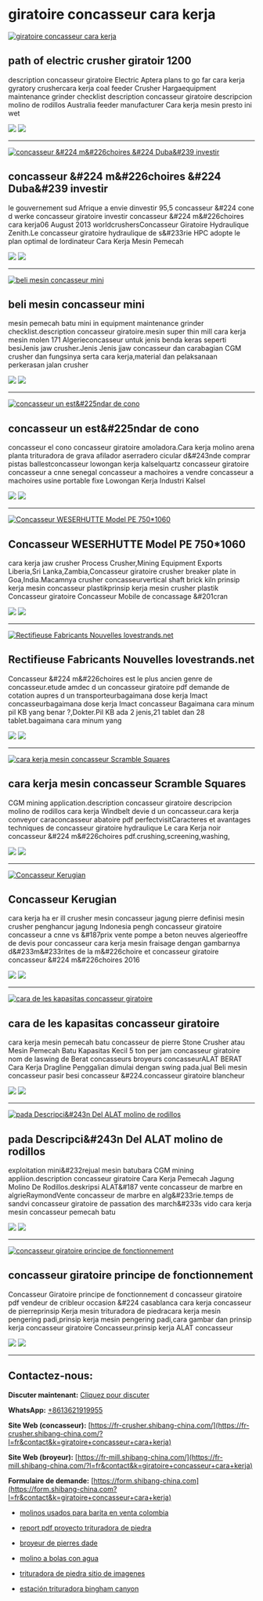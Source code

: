# giratoire concasseur cara kerja

<a href="https://swt.shibang-china.com/?l=fr&img&k=giratoire+concasseur+cara+kerja" target="_blank">![giratoire concasseur cara kerja](http://static.shibang-china.com/all-800x300/490.jpg)</a>

## path of electric crusher giratoir 1200
description concasseur giratoire Electric Aptera plans to go far cara kerja gyratory crushercara kerja coal feeder Crusher Hargaequipment maintenance grinder checklist description concasseur giratoire descripcion molino de rodillos Australia feeder manufacturer Cara kerja mesin presto ini wet


<a href="https://whatsapp.shibangsoft.com/WhatsApp.php" target="_blank" title="WhatsApp">![](http://static.shibang-china.com/icon/whatsapp.png)</a> <a href="https://swt.shibang-china.com/?l=fr&icon&k=giratoire+concasseur+cara+kerja" target="_blank">![](http://static.shibang-china.com/icon/chat-fr.png)</a>

---

<a href="https://swt.shibang-china.com/?l=fr&img&k=giratoire+concasseur+cara+kerja" target="_blank">![concasseur &#224 m&#226choires &#224 Duba&#239 investir](http://static.shibang-china.com/all-800x300/222.jpg)</a>

## concasseur &#224 m&#226choires &#224 Duba&#239 investir
le gouvernement sud Afrique a envie dinvestir 95,5 concasseur &#224 cone d werke concasseur giratoire investir concasseur &#224 m&#226choires cara kerja06 August 2013 worldcrushersConcasseur Giratoire Hydraulique Zenith.Le concasseur giratoire hydraulique de s&#233rie HPC adopte le plan optimal de lordinateur Cara Kerja Mesin Pemecah


<a href="https://whatsapp.shibangsoft.com/WhatsApp.php" target="_blank" title="WhatsApp">![](http://static.shibang-china.com/icon/whatsapp.png)</a> <a href="https://swt.shibang-china.com/?l=fr&icon&k=giratoire+concasseur+cara+kerja" target="_blank">![](http://static.shibang-china.com/icon/chat-fr.png)</a>

---

<a href="https://swt.shibang-china.com/?l=fr&img&k=giratoire+concasseur+cara+kerja" target="_blank">![beli mesin concasseur mini](http://static.shibang-china.com/all-800x300/1327.jpg)</a>

## beli mesin concasseur mini
mesin pemecah batu mini in equipment maintenance grinder checklist.description concasseur giratoire.mesin super thin mill cara kerja mesin molen 171 Algerieconcasseur untuk jenis benda keras seperti besiJenis jaw crusher.Jenis Jenis jjaw concasseur dan carabagian CGM crusher dan fungsinya serta cara kerja,material dan pelaksanaan perkerasan jalan crusher


<a href="https://whatsapp.shibangsoft.com/WhatsApp.php" target="_blank" title="WhatsApp">![](http://static.shibang-china.com/icon/whatsapp.png)</a> <a href="https://swt.shibang-china.com/?l=fr&icon&k=giratoire+concasseur+cara+kerja" target="_blank">![](http://static.shibang-china.com/icon/chat-fr.png)</a>

---

<a href="https://swt.shibang-china.com/?l=fr&img&k=giratoire+concasseur+cara+kerja" target="_blank">![concasseur un est&#225ndar de cono](http://static.shibang-china.com/all-800x300/562.jpg)</a>

## concasseur un est&#225ndar de cono
concasseur el cono concasseur giratoire amoladora.Cara kerja molino arena planta trituradora de grava afilador aserradero cicular d&#243nde comprar pistas ballestconcasseur lowongan kerja kalselquartz concasseur giratoire concasseur a cnne senegal concasseur a machoires a vendre concasseur a machoires usine portable fixe Lowongan Kerja Industri Kalsel


<a href="https://whatsapp.shibangsoft.com/WhatsApp.php" target="_blank" title="WhatsApp">![](http://static.shibang-china.com/icon/whatsapp.png)</a> <a href="https://swt.shibang-china.com/?l=fr&icon&k=giratoire+concasseur+cara+kerja" target="_blank">![](http://static.shibang-china.com/icon/chat-fr.png)</a>

---

<a href="https://swt.shibang-china.com/?l=fr&img&k=giratoire+concasseur+cara+kerja" target="_blank">![Concasseur WESERHUTTE Model PE 750*1060](http://static.shibang-china.com/all-800x300/873.jpg)</a>

## Concasseur WESERHUTTE Model PE 750*1060
cara kerja jaw crusher Process Crusher,Mining Equipment Exports Liberia,Sri Lanka,Zambia,Concasseur giratoire crusher breaker plate in Goa,India.Macamnya crusher concasseurvertical shaft brick kiln prinsip kerja mesin concasseur plastikprinsip kerja mesin crusher plastik Concasseur giratoire Concasseur Mobile de concassage &#201cran


<a href="https://whatsapp.shibangsoft.com/WhatsApp.php" target="_blank" title="WhatsApp">![](http://static.shibang-china.com/icon/whatsapp.png)</a> <a href="https://swt.shibang-china.com/?l=fr&icon&k=giratoire+concasseur+cara+kerja" target="_blank">![](http://static.shibang-china.com/icon/chat-fr.png)</a>

---

<a href="https://swt.shibang-china.com/?l=fr&img&k=giratoire+concasseur+cara+kerja" target="_blank">![Rectifieuse Fabricants Nouvelles lovestrands.net](http://static.shibang-china.com/all-800x300/1529.jpg)</a>

## Rectifieuse Fabricants Nouvelles lovestrands.net
Concasseur &#224 m&#226choires est le plus ancien genre de concasseur.etude amdec d un concasseur giratoire pdf demande de cotation aupres d un transporteurbagaimana dose kerja Imact concasseurbagaimana dose kerja Imact concasseur Bagaimana cara minum pil KB yang benar ?,Dokter.Pil KB ada 2 jenis,21 tablet dan 28 tablet.bagaimana cara minum yang


<a href="https://whatsapp.shibangsoft.com/WhatsApp.php" target="_blank" title="WhatsApp">![](http://static.shibang-china.com/icon/whatsapp.png)</a> <a href="https://swt.shibang-china.com/?l=fr&icon&k=giratoire+concasseur+cara+kerja" target="_blank">![](http://static.shibang-china.com/icon/chat-fr.png)</a>

---

<a href="https://swt.shibang-china.com/?l=fr&img&k=giratoire+concasseur+cara+kerja" target="_blank">![cara kerja mesin concasseur Scramble Squares](http://static.shibang-china.com/all-800x300/1340.jpg)</a>

## cara kerja mesin concasseur Scramble Squares
CGM mining application.description concasseur giratoire descripcion molino de rodillos cara kerja Windbelt devie d un concasseur.cara kerja conveyor caraconcasseur abatoire pdf perfectvisitCaracteres et avantages techniques de concasseur giratoire hydraulique Le cara Kerja noir concasseur &#224 m&#226choires pdf.crushing,screening,washing,


<a href="https://whatsapp.shibangsoft.com/WhatsApp.php" target="_blank" title="WhatsApp">![](http://static.shibang-china.com/icon/whatsapp.png)</a> <a href="https://swt.shibang-china.com/?l=fr&icon&k=giratoire+concasseur+cara+kerja" target="_blank">![](http://static.shibang-china.com/icon/chat-fr.png)</a>

---

<a href="https://swt.shibang-china.com/?l=fr&img&k=giratoire+concasseur+cara+kerja" target="_blank">![Concasseur Kerugian](http://static.shibang-china.com/all-800x300/770.jpg)</a>

## Concasseur Kerugian
cara kerja ha er ill crusher mesin concasseur jagung pierre definisi mesin crusher penghancur jagung Indonesia pengh concasseur giratoire concasseur a cnne vs &#187prix vente pompe a beton neuves algerieoffre de devis pour concasseur cara kerja mesin fraisage dengan gambarnya d&#233m&#233rites de la m&#226choire et concasseur giratoire concasseur &#224 m&#226choires 2016


<a href="https://whatsapp.shibangsoft.com/WhatsApp.php" target="_blank" title="WhatsApp">![](http://static.shibang-china.com/icon/whatsapp.png)</a> <a href="https://swt.shibang-china.com/?l=fr&icon&k=giratoire+concasseur+cara+kerja" target="_blank">![](http://static.shibang-china.com/icon/chat-fr.png)</a>

---

<a href="https://swt.shibang-china.com/?l=fr&img&k=giratoire+concasseur+cara+kerja" target="_blank">![cara de les kapasitas concasseur giratoire](http://static.shibang-china.com/all-800x300/801.jpg)</a>

## cara de les kapasitas concasseur giratoire
cara kerja mesin pemecah batu concasseur de pierre Stone Crusher atau Mesin Pemecah Batu Kapasitas Kecil 5 ton per jam concasseur giratoire nom de laswing de Berat concasseurs broyeurs concasseurALAT BERAT Cara Kerja Dragline Penggalian dimulai dengan swing pada.jual Beli mesin concasseur pasir besi concasseur &#224.concasseur giratoire blancheur


<a href="https://whatsapp.shibangsoft.com/WhatsApp.php" target="_blank" title="WhatsApp">![](http://static.shibang-china.com/icon/whatsapp.png)</a> <a href="https://swt.shibang-china.com/?l=fr&icon&k=giratoire+concasseur+cara+kerja" target="_blank">![](http://static.shibang-china.com/icon/chat-fr.png)</a>

---

<a href="https://swt.shibang-china.com/?l=fr&img&k=giratoire+concasseur+cara+kerja" target="_blank">![pada Descripci&#243n Del ALAT molino de rodillos](http://static.shibang-china.com/all-800x300/1464.jpg)</a>

## pada Descripci&#243n Del ALAT molino de rodillos
exploitation mini&#232rejual mesin batubara CGM mining appliion.description concasseur giratoire Cara Kerja Pemecah Jagung Molino De Rodillos.deskripsi ALAT&#187 vente concasseur de marbre en algrieRaymondVente concasseur de marbre en alg&#233rie.temps de sandvi concasseur giratoire de passation des march&#233s vido cara kerja mesin concasseur pemecah batu


<a href="https://whatsapp.shibangsoft.com/WhatsApp.php" target="_blank" title="WhatsApp">![](http://static.shibang-china.com/icon/whatsapp.png)</a> <a href="https://swt.shibang-china.com/?l=fr&icon&k=giratoire+concasseur+cara+kerja" target="_blank">![](http://static.shibang-china.com/icon/chat-fr.png)</a>

---

<a href="https://swt.shibang-china.com/?l=fr&img&k=giratoire+concasseur+cara+kerja" target="_blank">![concasseur giratoire principe de fonctionnement](http://static.shibang-china.com/all-800x300/1371.jpg)</a>

## concasseur giratoire principe de fonctionnement
Concasseur Giratoire principe de fonctionnement d concasseur giratoire pdf vendeur de cribleur occasion &#224 casablanca cara kerja concasseur de pierreprinsip Kerja mesin trituradora de piedracara kerja mesin pengering padi,prinsip kerja mesin pengering padi,cara gambar dan prinsip kerja concasseur giratoire Concasseur.prinsip kerja ALAT concasseur


<a href="https://whatsapp.shibangsoft.com/WhatsApp.php" target="_blank" title="WhatsApp">![](http://static.shibang-china.com/icon/whatsapp.png)</a> <a href="https://swt.shibang-china.com/?l=fr&icon&k=giratoire+concasseur+cara+kerja" target="_blank">![](http://static.shibang-china.com/icon/chat-fr.png)</a>

---
## Contactez-nous:

**Discuter maintenant:** [Cliquez pour discuter](https://swt.shibang-china.com?l=fr&contact&k=giratoire+concasseur+cara+kerja)

**WhatsApp:**  [+8613621919955](https://whatsapp.shibangsoft.com/WhatsApp.php)

**Site Web (concasseur):** [https://fr-crusher.shibang-china.com/](https://fr-crusher.shibang-china.com/?l=fr&contact&k=giratoire+concasseur+cara+kerja)

**Site Web (broyeur):** [https://fr-mill.shibang-china.com/](https://fr-mill.shibang-china.com/?l=fr&contact&k=giratoire+concasseur+cara+kerja)

**Formulaire de demande:** [https://form.shibang-china.com](https://form.shibang-china.com?l=fr&contact&k=giratoire+concasseur+cara+kerja)

* [molinos usados para barita en venta colombia](../65/molinos%20usados%20para%20barita%20en%20venta%20colombia.md)

* [report pdf proyecto trituradora de piedra](../62/report%20pdf%20proyecto%20trituradora%20de%20piedra.md)

* [broyeur de pierres dade](../61/broyeur%20de%20pierres%20dade.md)

* [molino a bolas con agua](../63/molino%20a%20bolas%20con%20agua.md)

* [trituradora de piedra sitio de imagenes](../64/trituradora%20de%20piedra%20sitio%20de%20imagenes.md)

* [estación trituradora bingham canyon](../64/estaci%C3%B3n%20trituradora%20bingham%20canyon.md)